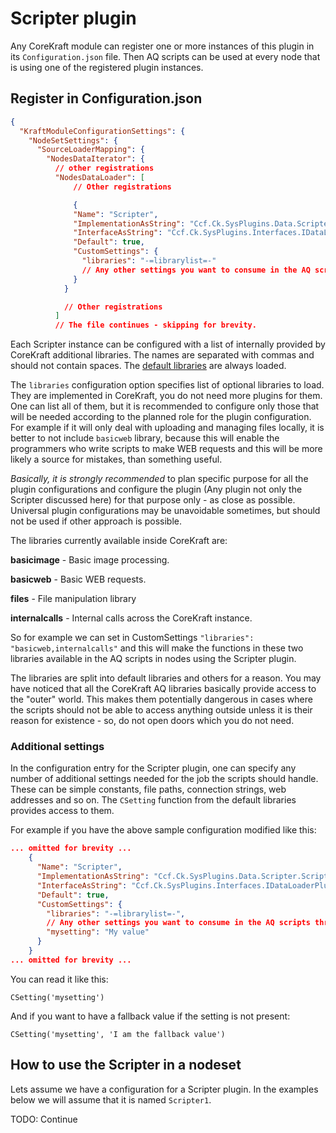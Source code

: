 # Scripter plugin

Any CoreKraft module can register one or more instances of this plugin in its `Configuration.json` file. Then AQ scripts can be used at every node that is using one of the registered plugin instances. 

## Register in Configuration.json

```JSON
{
  "KraftModuleConfigurationSettings": {
    "NodeSetSettings": {
      "SourceLoaderMapping": {
        "NodesDataIterator": {
          // other registrations
          "NodesDataLoader": [
              // Other registrations

              {
              "Name": "Scripter",
              "ImplementationAsString": "Ccf.Ck.SysPlugins.Data.Scripter.ScripterImp, Ccf.Ck.SysPlugins.Data.Scripter",
              "InterfaceAsString": "Ccf.Ck.SysPlugins.Interfaces.IDataLoaderPlugin, Ccf.Ck.SysPlugins.Interfaces",
              "Default": true,
              "CustomSettings": {
                "libraries": "-=librarylist=-"
                // Any other settings you want to consume in the AQ scripts through CSetting function
              }
            }

            // Other registrations
          ]
          // The file continues - skipping for brevity.
```

Each Scripter instance can be configured with a list of internally provided by CoreKraft additional libraries. The names are separated with commas and should not contain spaces. The [default libraries](DefaultLibraries.md) are always loaded. 

The `libraries` configuration option specifies list of optional libraries to load. They are implemented in CoreKraft, you do not need more plugins for them. One can list all of them, but it is recommended to configure only those that will be needed according to the planned role for the plugin configuration. For example if it will only deal with uploading and managing files locally, it is better to not include `basicweb` library, because this will enable the programmers who write scripts to make WEB requests and this will be more likely a source for mistakes, than something useful.

_Basically, it is strongly recommended_ to plan specific purpose for all the plugin configurations and configure the plugin (Any plugin not only the Scripter discussed here) for that purpose only - as close as possible. Universal plugin configurations may be unavoidable sometimes, but should not be used if other approach is possible.

The libraries currently available inside CoreKraft are:

**basicimage** - Basic image processing. 

**basicweb** - Basic WEB requests.

**files** - File manipulation library

**internalcalls** - Internal calls across the CoreKraft instance.

So for example we can set in CustomSettings `"libraries": "basicweb,internalcalls"` and this will make the functions in these two libraries available in the AQ scripts in nodes using the Scripter plugin.

The libraries are split into default libraries and others for a reason. You may have noticed that all the CoreKraft AQ libraries basically provide access to the "outer" world. This makes them potentially dangerous in cases where the scripts should not be able to access anything outside unless it is their reason for existence - so, do not open doors which you do not need.

### Additional settings

In the configuration entry for the Scripter plugin, one can specify any number of additional settings needed for the job the scripts should handle. These can be simple constants, file paths, connection strings, web addresses and so on. The `CSetting` function from the default libraries provides access to them.

For example if you have the above sample configuration modified like this:

```JSON
... omitted for brevity ...
    {
      "Name": "Scripter",
      "ImplementationAsString": "Ccf.Ck.SysPlugins.Data.Scripter.ScripterImp, Ccf.Ck.SysPlugins.Data.Scripter",
      "InterfaceAsString": "Ccf.Ck.SysPlugins.Interfaces.IDataLoaderPlugin, Ccf.Ck.SysPlugins.Interfaces",
      "Default": true,
      "CustomSettings": {
        "libraries": "-=librarylist=-",
        // Any other settings you want to consume in the AQ scripts through CSetting function
        "mysetting": "My value"
      }
    }
... omitted for brevity ...    
```
You can read it like this: 

```
CSetting('mysetting')
```

And if you want to have a fallback value if the setting is not present:

```
CSetting('mysetting', 'I am the fallback value')
```

## How to use the Scripter in a nodeset

Lets assume we have a configuration for a Scripter plugin. In the examples below we will assume that it is named `Scripter1`.

TODO: Continue
